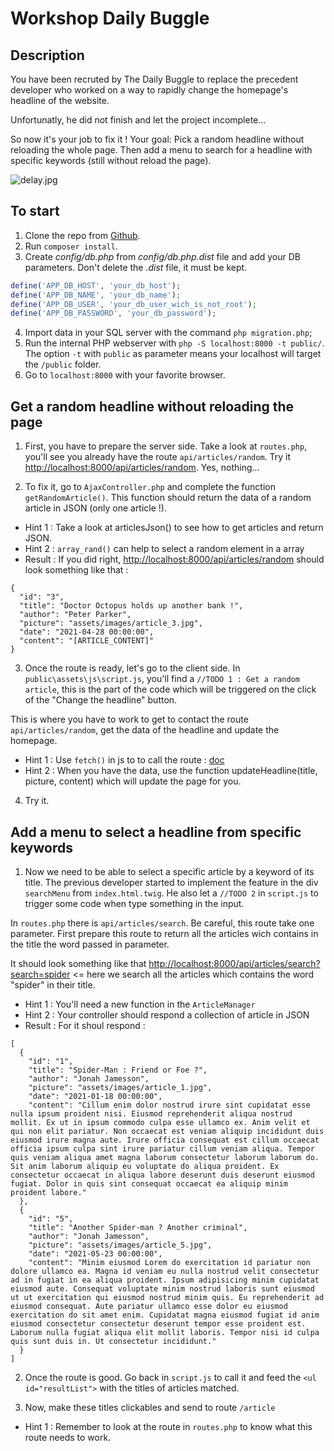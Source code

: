 # Workshop Daily Buggle

## Description

You have been recruted by The Daily Buggle to replace the precedent developer who worked on a way to rapidly change the homepage's headline of the website.

Unfortunatly, he did not finish and let the project incomplete...

So now it's your job to fix it ! Your goal: Pick a random headline without reloading the whole page. Then add a menu to search for a headline with specific keywords (still without reload the page).

![delay.jpg](https://i.imgflip.com/5kml2i.jpg)

## To start

1. Clone the repo from [Github](https://github.com/WildCodeSchool/php_daily_buggle_workshop).
2. Run `composer install`.
3. Create *config/db.php* from *config/db.php.dist* file and add your DB parameters. Don't delete the *.dist* file, it must be kept.
```php
define('APP_DB_HOST', 'your_db_host');
define('APP_DB_NAME', 'your_db_name');
define('APP_DB_USER', 'your_db_user_wich_is_not_root');
define('APP_DB_PASSWORD', 'your_db_password');
```
4. Import data in your SQL server with the command `php migration.php`;
5. Run the internal PHP webserver with `php -S localhost:8000 -t public/`. The option `-t` with `public` as parameter means your localhost will target the `/public` folder.
6. Go to `localhost:8000` with your favorite browser.

## Get a random headline without reloading the page

1. First, you have to prepare the server side. Take a look at `routes.php`, you'll see you already have the route `api/articles/random`. Try it [http://localhost:8000/api/articles/random](http://localhost:8000/api/articles/random). Yes, nothing...

2. To fix it, go to `AjaxController.php` and complete the function `getRandomArticle()`. This function should return the data of a random article in JSON (only one article !). 
* Hint 1 : Take a look at articlesJson() to see how to get articles and return JSON.
* Hint 2 : `array_rand()` can help to select a random element in a array
* Result : If you did right, [http://localhost:8000/api/articles/random](http://localhost:8000/api/articles/random) should look something like that : 
```
{
  "id": "3",
  "title": "Doctor Octopus holds up another bank !",
  "author": "Peter Parker",
  "picture": "assets/images/article_3.jpg",
  "date": "2021-04-28 00:00:00",
  "content": "[ARTICLE_CONTENT]"
}
```

3. Once the route is ready, let's go to the client side. In `public\assets\js\script.js`, you'll find a `//TODO 1 : Get a random article`, this is the part of the code which will be triggered on the click of the "Change the headline" button. 

This is where you have to work to get to contact the route `api/articles/random`, get the data of the headline and update the homepage.
* Hint 1 : Use `fetch()` in js to to call the route : [doc](https://developer.mozilla.org/en-US/docs/Web/API/Fetch_API/Using_Fetch)
* Hint 2 : When you have the data, use the function updateHeadline(title, picture, content) which will update the page for you.
4. Try it. 

## Add a menu to select a headline from specific keywords

1. Now we need to be able to select a specific article by a keyword of its title. 
The previous developer started to implement the feature in the div `searchMenu` from `index.html.twig`. He also let a `//TODO 2` in `script.js` to trigger some code when type something in the input.

In `routes.php` there is `api/articles/search`. Be careful, this route take one parameter.
First prepare this route to return all the articles wich contains in the title the word passed in parameter. 

It should look something like that [http://localhost:8000/api/articles/search?search=spider](http://localhost:8000/api/articles/search?search=spider) <= here we search all the articles which contains the word "spider" in their title.

* Hint 1 : You'll need a new function in the `ArticleManager`
* Hint 2 : Your controller should respond a collection of article in JSON
* Result : For it shoul respond :

```
[
  {
    "id": "1",
    "title": "Spider-Man : Friend or Foe ?",
    "author": "Jonah Jamesson",
    "picture": "assets/images/article_1.jpg",
    "date": "2021-01-18 00:00:00",
    "content": "Cillum enim dolor nostrud irure sint cupidatat esse nulla ipsum proident nisi. Eiusmod reprehenderit aliqua nostrud mollit. Ex ut in ipsum commodo culpa esse ullamco ex. Anim velit et qui non elit pariatur. Non occaecat est veniam aliquip incididunt duis eiusmod irure magna aute. Irure officia consequat est cillum occaecat officia ipsum culpa sint irure pariatur cillum veniam aliqua. Tempor quis veniam aliqua amet magna laborum consectetur laborum laborum do. Sit anim laborum aliquip eu voluptate do aliqua proident. Ex consectetur occaecat in aliqua labore deserunt duis deserunt eiusmod fugiat. Dolor in quis sint consequat occaecat ea aliquip minim proident labore."
  },
  {
    "id": "5",
    "title": "Another Spider-man ? Another criminal",
    "author": "Jonah Jamesson",
    "picture": "assets/images/article_5.jpg",
    "date": "2021-05-23 00:00:00",
    "content": "Minim eiusmod Lorem do exercitation id pariatur non dolore ullamco ea. Magna id veniam eu nulla nostrud velit consectetur ad in fugiat in ea aliqua proident. Ipsum adipisicing minim cupidatat eiusmod aute. Consequat voluptate minim nostrud laboris sunt eiusmod ut ut exercitation qui eiusmod nostrud minim quis. Eu reprehenderit ad eiusmod consequat. Aute pariatur ullamco esse dolor eu eiusmod exercitation do sit amet enim. Cupidatat magna eiusmod fugiat id anim eiusmod consectetur consectetur deserunt tempor esse proident est. Laborum nulla fugiat aliqua elit mollit laboris. Tempor nisi id culpa quis sunt duis in. Ut consectetur incididunt."
  }
]
```


2. Once the route is good. Go back in `script.js` to call it and feed the `<ul id="resultList">` with the titles of articles matched.

3. Now, make these titles clickables and send to route `/article`
* Hint 1 : Remember to look at the route in `routes.php` to know what this route needs to work.

